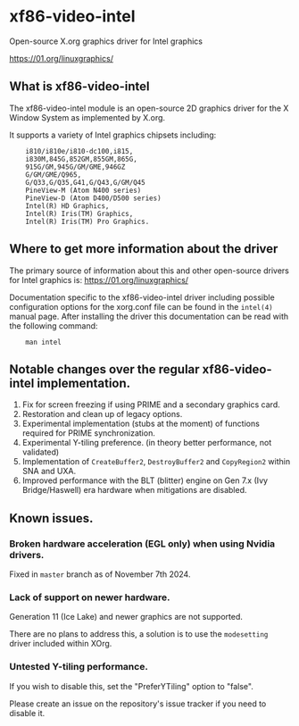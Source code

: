 # xf86-video-intel

Open-source X.org graphics driver for Intel graphics

[https://01.org/linuxgraphics/
](https://web.archive.org/web/20200430064829/https://01.org/linuxgraphics/)

## What is xf86-video-intel
The xf86-video-intel module is an open-source 2D graphics driver for
the X Window System as implemented by X.org.

It supports a variety of Intel graphics chipsets including:

```
	i810/i810e/i810-dc100,i815,
	i830M,845G,852GM,855GM,865G,
	915G/GM,945G/GM/GME,946GZ
	G/GM/GME/Q965,
	G/Q33,G/Q35,G41,G/Q43,G/GM/Q45
	PineView-M (Atom N400 series)
	PineView-D (Atom D400/D500 series)
	Intel(R) HD Graphics,
	Intel(R) Iris(TM) Graphics,
	Intel(R) Iris(TM) Pro Graphics.
```

## Where to get more information about the driver

The primary source of information about this and other open-source
drivers for Intel graphics is: [https://01.org/linuxgraphics/
](https://web.archive.org/web/20200430064829/https://01.org/linuxgraphics/)

Documentation specific to the xf86-video-intel driver including
possible configuration options for the xorg.conf file can be found in
the `intel(4)` manual page. After installing the driver this
documentation can be read with the following command:

```
	man intel
```

## Notable changes over the regular xf86-video-intel implementation.

1. Fix for screen freezing if using PRIME and a secondary graphics card.
2. Restoration and clean up of legacy options.
3. Experimental implementation (stubs at the moment) of functions required for PRIME synchronization.
4. Experimental Y-tiling preference. (in theory better performance, not validated)
5. Implementation of `CreateBuffer2`, `DestroyBuffer2` and `CopyRegion2` within SNA and UXA.
6. Improved performance with the BLT (blitter) engine on Gen 7.x (Ivy Bridge/Haswell) era hardware when mitigations are disabled.

## Known issues.

### Broken hardware acceleration (EGL only) when using Nvidia drivers.

Fixed in `master` branch as of November 7th 2024.

### Lack of support on newer hardware.

Generation 11 (Ice Lake) and newer graphics are not supported.

There are no plans to address this, a solution is to use the `modesetting` driver included within XOrg.

### Untested Y-tiling performance.

If you wish to disable this, set the "PreferYTiling" option to "false".

Please create an issue on the repository's issue tracker if you need to disable it.